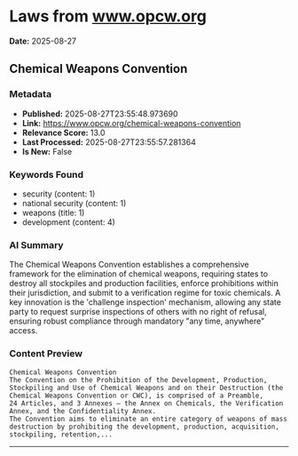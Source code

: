 # Laws from www.opcw.org
**Date:** 2025-08-27

## Chemical Weapons Convention

### Metadata
- **Published:** 2025-08-27T23:55:48.973690
- **Link:** https://www.opcw.org/chemical-weapons-convention
- **Relevance Score:** 13.0
- **Last Processed:** 2025-08-27T23:55:57.281364
- **Is New:** False

### Keywords Found
- security (content: 1)
- national security (content: 1)
- weapons (title: 1)
- development (content: 4)

### AI Summary
The Chemical Weapons Convention establishes a comprehensive framework for the elimination of chemical weapons, requiring states to destroy all stockpiles and production facilities, enforce prohibitions within their jurisdiction, and submit to a verification regime for toxic chemicals. A key innovation is the 'challenge inspection' mechanism, allowing any state party to request surprise inspections of others with no right of refusal, ensuring robust compliance through mandatory "any time, anywhere" access.

### Content Preview
```
Chemical Weapons Convention
The Convention on the Prohibition of the Development, Production, Stockpiling and Use of Chemical Weapons and on their Destruction (the Chemical Weapons Convention or CWC), is comprised of a Preamble, 24 Articles, and 3 Annexes — the Annex on Chemicals, the Verification Annex, and the Confidentiality Annex.
The Convention aims to eliminate an entire category of weapons of mass destruction by prohibiting the development, production, acquisition, stockpiling, retention,...
```

---

